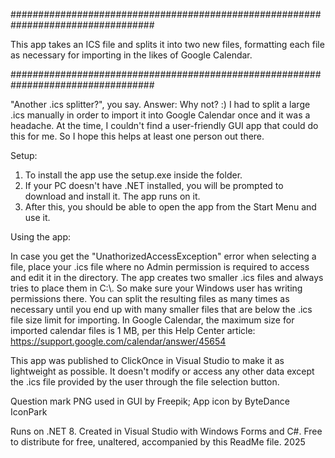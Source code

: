 ##################################################################################

This app takes an ICS file and splits it into two new files, 
formatting each file as necessary for importing in the likes of Google Calendar. 

##################################################################################

"Another .ics splitter?", you say.
Answer: Why not? :) I had to split a large .ics manually in order to import it into
Google Calendar once and it was a headache. At the time, I couldn't find a user-friendly
GUI app that could do this for me. So I hope this helps at least one person out there. 

Setup:

1. To install the app use the setup.exe inside the folder.
2. If your PC doesn't have .NET installed, you will be prompted to download and install it. 
The app runs on it.
3. After this, you should be able to open the app from the Start Menu and use it.

Using the app:

In case you get the "UnathorizedAccessException" error when selecting a file, 
place your .ics file where no Admin permission is required to access and edit it in the directory.
The app creates two smaller .ics files and always tries to place them in C:\\. 
So make sure your Windows user has writing permissions there.
You can split the resulting files as many times as necessary until you end up with many smaller
files that are below the .ics file size limit for importing. In Google Calendar, the maximum size
for imported calendar files is 1 MB, per this Help Center article: https://support.google.com/calendar/answer/45654


This app was published to ClickOnce in Visual Studio to make it as lightweight as possible.
It doesn't modify or access any other data except the .ics file provided by the user 
through the file selection button.


Question mark PNG used in GUI by Freepik;
App icon by ByteDance IconPark

Runs on .NET 8. Created in Visual Studio with Windows Forms and C#.
Free to distribute for free, unaltered, accompanied by this ReadMe file.
2025

